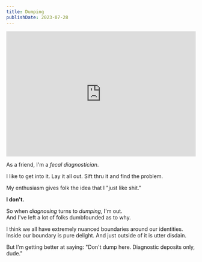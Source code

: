 ```yaml
---
title: Dumping
publishDate: 2023-07-28
---
```


<div style='position:relative; padding-bottom:calc(57.50% + 44px)'><iframe src='https://gfycat.com/ifr/BouncyAgitatedGerbil' frameborder='0' scrolling='no' width='100%' height='100%' style='position:absolute;top:0;left:0;' allowfullscreen></iframe></div>

As a friend, I'm a _fecal diagnostician_.

I like to get into it.
Lay it all out.
Sift thru it and find the problem.

My enthusiasm gives folk the idea that I "just like shit."

**I don't.**

So when _diagnosing_ turns to _dumping_, I'm out.  
And I've left a lot of folks dumbfounded as to why.

I think we all have extremely nuanced boundaries around our identities.
Inside our boundary is pure delight.
And just outside of it is utter disdain.

But I'm getting better at saying:
"Don't dump here. Diagnostic deposits only, dude."
